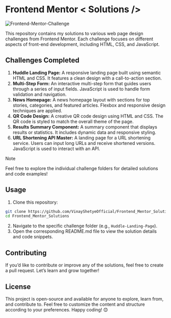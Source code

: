 # Frontend Mentor < Solutions />
![Frontend-Mentor-Challenge](https://github.com/VinayShetyeOfficial/Frontend_Mentor_Solutions/assets/100470361/cdd704ab-26d5-4075-a61e-057c3e9d5ea7)
   
This repository contains my solutions to various web page design challenges from Frontend Mentor. Each challenge focuses on different aspects of front-end development, including HTML, CSS, and JavaScript.
     
## Challenges Completed   
1. **Huddle Landing Page:** A responsive landing page built using semantic HTML and CSS. It features a clean design with a call-to-action section.
2. **Multi-Step Form:** An interactive multi-step form that guides users through a series of input fields. JavaScript is used to handle form validation and navigation.
3. **News Homepage:** A news homepage layout with sections for top stories, categories, and featured articles. Flexbox and responsive design techniques are applied.
4. **QR Code Design:** A creative QR code design using HTML and CSS. The QR code is styled to match the overall theme of the page.
5. **Results Summary Component:** A summary component that displays results or statistics. It includes dynamic data and responsive styling. 
6. **URL Shortening API Master:** A landing page for a URL shortening service. Users can input long URLs and receive shortened versions. JavaScript is used to interact with an API.
 
> [!NOTE] 
> Feel free to explore the individual challenge folders for detailed solutions and code examples!
 
## Usage
1. Clone this repository:
  ```bash
  git clone https://github.com/VinayShetyeOfficial/Frontend_Mentor_Solutions.git
  cd Frontend_Mentor_Solutions
  ```
2. Navigate to the specific challenge folder (e.g., `Huddle-Landing-Page`).
3. Open the corresponding README.md file to view the solution details and code snippets.

## Contributing
If you’d like to contribute or improve any of the solutions, feel free to create a pull request. Let’s learn and grow together!

## License
This project is open-source and available for anyone to explore, learn from, and contribute to. 
Feel free to customize the content and structure according to your preferences. Happy coding! 😊
